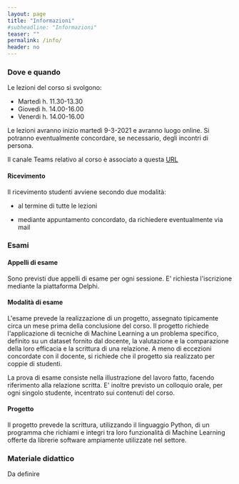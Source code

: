 ```yaml
---
layout: page
title: "Informazioni"
#subheadline: "Informazioni"
teaser: ""
permalink: /info/
header: no
---
```


### Dove e quando

Le lezioni del corso si svolgono:

* Martedì h. 11.30-13.30 
* Giovedì h. 14.00-16.00 
* Venerdi h. 14.00-16.00 

Le lezioni avranno inizio martedì 9-3-2021 e avranno luogo online. Si potranno eventualmente concordare,
se necessario, degli incontri di persona.

Il canale Teams relativo al corso è associato a questa [URL](https://teams.microsoft.com/l/team/19%3a6361b252b2ea4bd88871383515bd3496%40thread.tacv2/conversations?groupId=9760c9fc-e15d-4f02-8656-10f5f0d28da8&tenantId=24c5be2a-d764-40c5-9975-82d08ae47d0e)



#### Ricevimento

Il ricevimento studenti avviene secondo due modalità:

* al termine di tutte le lezioni

* mediante appuntamento concordato, da richiedere eventualmente via mail

### Esami

#### Appelli di esame

Sono previsti due appelli di esame per ogni sessione. E' richiesta l'iscrizione
mediante la piattaforma Delphi.

#### Modalità di esame

L'esame prevede la realizzazione di un progetto, assegnato tipicamente circa un mese prima
della conclusione del corso. Il progetto richiede l'applicazione di tecniche di
Machine Learning a un problema specifico, definito su un dataset fornito dal
docente, la valutazione e la comparazione della loro efficacia e la scrittura di
una relazione. A meno di eccezioni concordate con il docente, si richiede che il
progetto sia realizzato per coppie di studenti.

La prova di esame consiste nella illustrazione del lavoro fatto, facendo
riferimento alla relazione scritta. E' inoltre previsto un colloquio orale, per
ogni singolo studente, incentrato sui contenuti del corso.

#### Progetto

Il progetto prevede la scrittura, utilizzando il linguaggio Python, di un
programma che richiami e integri tra loro funzionalità di Machine Learning
offerte da librerie software ampiamente utilizzate nel settore.


### Materiale didattico

Da definire